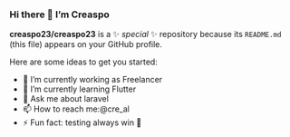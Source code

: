 ### Hi there 👋 I’m Creaspo


**creaspo23/creaspo23** is a ✨ _special_ ✨ repository because its `README.md` (this file) appears on your GitHub profile.

Here are some ideas to get you started:

- 🔭 I’m currently working as Freelancer 
- 🌱 I’m currently learning Flutter 
- 💬 Ask me about laravel
- 📫 How to reach me:@cre_al
- ⚡ Fun fact: testing always win 💙

